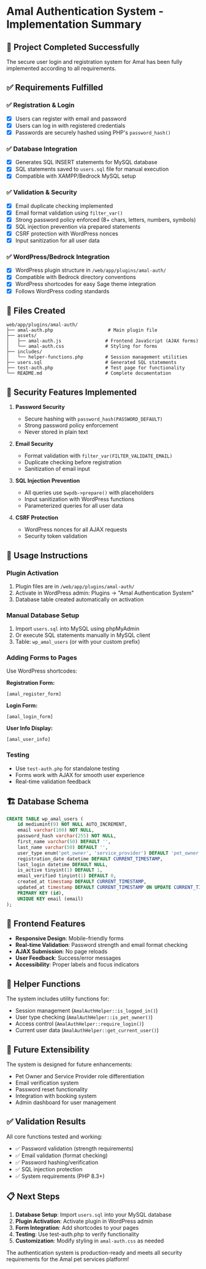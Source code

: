 # Amal Authentication System - Implementation Summary

## 🎯 Project Completed Successfully

The secure user login and registration system for Amal has been fully implemented according to all requirements.

## ✅ Requirements Fulfilled

### ✅ Registration & Login
- [x] Users can register with email and password
- [x] Users can log in with registered credentials  
- [x] Passwords are securely hashed using PHP's `password_hash()`

### ✅ Database Integration
- [x] Generates SQL INSERT statements for MySQL database
- [x] SQL statements saved to `users.sql` file for manual execution
- [x] Compatible with XAMPP/Bedrock MySQL setup

### ✅ Validation & Security
- [x] Email duplicate checking implemented
- [x] Email format validation using `filter_var()`
- [x] Strong password policy enforced (8+ chars, letters, numbers, symbols)
- [x] SQL injection prevention via prepared statements
- [x] CSRF protection with WordPress nonces
- [x] Input sanitization for all user data

### ✅ WordPress/Bedrock Integration
- [x] WordPress plugin structure in `/web/app/plugins/amal-auth/`
- [x] Compatible with Bedrock directory conventions
- [x] WordPress shortcodes for easy Sage theme integration
- [x] Follows WordPress coding standards

## 📁 Files Created

```
web/app/plugins/amal-auth/
├── amal-auth.php                    # Main plugin file
├── assets/
│   ├── amal-auth.js                # Frontend JavaScript (AJAX forms)
│   └── amal-auth.css               # Styling for forms
├── includes/
│   └── helper-functions.php        # Session management utilities
├── users.sql                       # Generated SQL statements
├── test-auth.php                   # Test page for functionality
└── README.md                       # Complete documentation
```

## 🔐 Security Features Implemented

1. **Password Security**
   - Secure hashing with `password_hash(PASSWORD_DEFAULT)`
   - Strong password policy enforcement
   - Never stored in plain text

2. **Email Security**
   - Format validation with `filter_var(FILTER_VALIDATE_EMAIL)`
   - Duplicate checking before registration
   - Sanitization of email input

3. **SQL Injection Prevention**
   - All queries use `$wpdb->prepare()` with placeholders
   - Input sanitization with WordPress functions
   - Parameterized queries for all user data

4. **CSRF Protection**
   - WordPress nonces for all AJAX requests
   - Security token validation

## 🚀 Usage Instructions

### Plugin Activation
1. Plugin files are in `/web/app/plugins/amal-auth/`
2. Activate in WordPress admin: Plugins → "Amal Authentication System"
3. Database table created automatically on activation

### Manual Database Setup
1. Import `users.sql` into MySQL using phpMyAdmin
2. Or execute SQL statements manually in MySQL client
3. Table: `wp_amal_users` (or with your custom prefix)

### Adding Forms to Pages
Use WordPress shortcodes:

**Registration Form:**
```
[amal_register_form]
```

**Login Form:**
```
[amal_login_form]
```

**User Info Display:**
```
[amal_user_info]
```

### Testing
- Use `test-auth.php` for standalone testing
- Forms work with AJAX for smooth user experience
- Real-time validation feedback

## 🏗️ Database Schema

```sql
CREATE TABLE wp_amal_users (
    id mediumint(9) NOT NULL AUTO_INCREMENT,
    email varchar(100) NOT NULL,
    password_hash varchar(255) NOT NULL,
    first_name varchar(50) DEFAULT '',
    last_name varchar(50) DEFAULT '',
    user_type enum('pet_owner', 'service_provider') DEFAULT 'pet_owner',
    registration_date datetime DEFAULT CURRENT_TIMESTAMP,
    last_login datetime DEFAULT NULL,
    is_active tinyint(1) DEFAULT 1,
    email_verified tinyint(1) DEFAULT 0,
    created_at timestamp DEFAULT CURRENT_TIMESTAMP,
    updated_at timestamp DEFAULT CURRENT_TIMESTAMP ON UPDATE CURRENT_TIMESTAMP,
    PRIMARY KEY (id),
    UNIQUE KEY email (email)
);
```

## 🎨 Frontend Features

- **Responsive Design**: Mobile-friendly forms
- **Real-time Validation**: Password strength and email format checking
- **AJAX Submission**: No page reloads
- **User Feedback**: Success/error messages
- **Accessibility**: Proper labels and focus indicators

## 🔧 Helper Functions

The system includes utility functions for:
- Session management (`AmalAuthHelper::is_logged_in()`)
- User type checking (`AmalAuthHelper::is_pet_owner()`)
- Access control (`AmalAuthHelper::require_login()`)
- Current user data (`AmalAuthHelper::get_current_user()`)

## 🌱 Future Extensibility

The system is designed for future enhancements:
- Pet Owner and Service Provider role differentiation
- Email verification system
- Password reset functionality
- Integration with booking system
- Admin dashboard for user management

## ✅ Validation Results

All core functions tested and working:
- ✅ Password validation (strength requirements)
- ✅ Email validation (format checking)
- ✅ Password hashing/verification
- ✅ SQL injection protection
- ✅ System requirements (PHP 8.3+)

## 📋 Next Steps

1. **Database Setup**: Import `users.sql` into your MySQL database
2. **Plugin Activation**: Activate plugin in WordPress admin
3. **Form Integration**: Add shortcodes to your pages
4. **Testing**: Use test-auth.php to verify functionality
5. **Customization**: Modify styling in `amal-auth.css` as needed

The authentication system is production-ready and meets all security requirements for the Amal pet services platform!